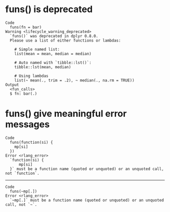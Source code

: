 # funs() is deprecated

    Code
      funs(fn = bar)
    Warning <lifecycle_warning_deprecated>
      `funs()` was deprecated in dplyr 0.8.0.
      Please use a list of either functions or lambdas: 
      
        # Simple named list: 
        list(mean = mean, median = median)
      
        # Auto named with `tibble::lst()`: 
        tibble::lst(mean, median)
      
        # Using lambdas
        list(~ mean(., trim = .2), ~ median(., na.rm = TRUE))
    Output
      <fun_calls>
      $ fn: bar(.)

# funs() give meaningful error messages

    Code
      funs(function(si) {
        mp[si]
      })
    Error <rlang_error>
      `function(si) {
          mp[si]
      }` must be a function name (quoted or unquoted) or an unquoted call, not `function`.

---

    Code
      funs(~mp[.])
    Error <rlang_error>
      `~mp[.]` must be a function name (quoted or unquoted) or an unquoted call, not `~`.

